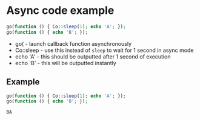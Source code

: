 # Async code example

```php
go(function () { Co::sleep(1); echo 'A'; });
go(function () { echo 'B'; });
```

- go( - launch callback function asynchronously
- Co::sleep - use this instead of `sleep` to wait for 1 second in async mode
- echo 'A' - this should be outputted after 1 second of execution
- echo 'B' - this will be outputted instantly

## Example
```php
go(function () { Co::sleep(1); echo 'A'; });
go(function () { echo 'B'; });
```
```bash
BA
```
